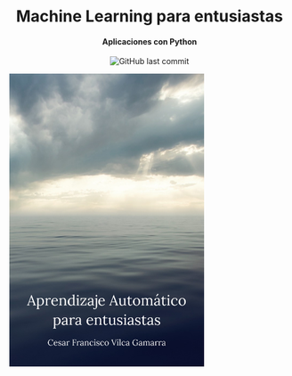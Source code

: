 <h1 align="center"> Machine Learning para entusiastas</h1>
<h4 align="center"> Aplicaciones con Python</h4>

<p align='center'>
  <img src="https://img.shields.io/github/last-commit/vilcagamarracf/ML_para_entusiastas?style=flat-square" alt="GitHub last commit"/>
</p>

<img src="portada.jpg" alt="Portada genial del repositorio" width=350/>
